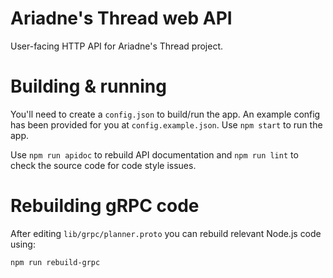 # Ariadne's Thread web API

User-facing HTTP API for Ariadne's Thread project.

# Building & running

You'll need to create a `config.json` to build/run the app. An example config has been provided for you at `config.example.json`. Use `npm start` to run the app.

Use `npm run apidoc` to rebuild API documentation and `npm run lint` to check the source code for code style issues.

# Rebuilding gRPC code

After editing `lib/grpc/planner.proto` you can rebuild relevant Node.js code using:

```bash
npm run rebuild-grpc
```